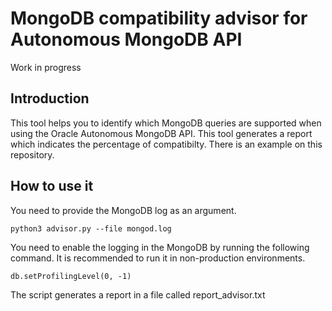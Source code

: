 # MongoDB compatibility advisor for Autonomous MongoDB API
Work in progress
## Introduction

This tool helps you to identify which MongoDB queries are supported when using the Oracle Autonomous MongoDB API. This tool generates a report which indicates the percentage of compatibilty. There is an example on this repository.


## How to use it

You need to provide the MongoDB log as an argument.

```
python3 advisor.py --file mongod.log
```

You need to enable the logging in the MongoDB by running the following command. It is recommended to run it in non-production environments.
```
db.setProfilingLevel(0, -1)
```

The script generates a report in a file called report_advisor.txt